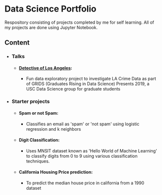 # Data Science Portfolio
 
Respository consisting of projects completed by me for self learning. All of my projects are done using Jupyter Notebook.

## Content
    
- ### Talks
  - #### [Detective of Los Angeles](https://github.com/mounicanaidu/Detective-of-LosAngeles): 
    -  Fun data exploratory project to investigate LA Crime Data as part of GRIDS (Graduates Rising in Data Science) Presents 2019, a USC Data Science group for graduate students
   
- ### Starter projects
  - #### Spam or not Spam: 
    - Classifies an email as 'spam' or 'not spam' using logistic regression and k neighbors
  - #### Digit Classification:
    - Uses MNSIT dataset known as 'Hello World of Machine Learning' to classify digits from 0 to 9 using various classification techniques.
  - #### California Housing Price prediction:
    - To predict the median house price in california from a 1990 dataset
